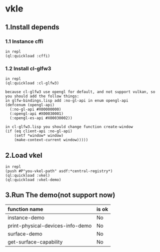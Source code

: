 # vkle
## 1.Install depends 
### 1.1 Instance cffi
```
in repl
(ql:quickload :cffi)
```
### 1.2 Install cl-glfw3
```
in repl 
(ql:quickload :cl-glfw3)

because cl-glfw3 use opengl for default, and not support vulkan, so you should add the follow things:
in glfw-bindings.lisp add :no-gl-api in enum opengl-api
(defcenum (opengl-api)
  (:no-gl-api #X00000000)
  (:opengl-api #X00030001)
  (:opengl-es-api #X00030002))
  
in cl-glfw3.lisp you should change function create-window
(if (eq client-api :no-gl-api)
    (setf *window* window)
    (make-context-current window)))))
```
## 2.Load vkel
```
in repl 
(push #P"you-vkel-path" asdf:*central-registry*)
(ql:quickload :vkel)
(ql:quickload :vkel-demo)
```
## 3.Run The demo(not support now)
|function name|is ok|
|:---|:---|
|instance-demo|No|
|print-physical-devices-info-demo|No|
|surface-demo|No|
|get-surface-capability|No|
